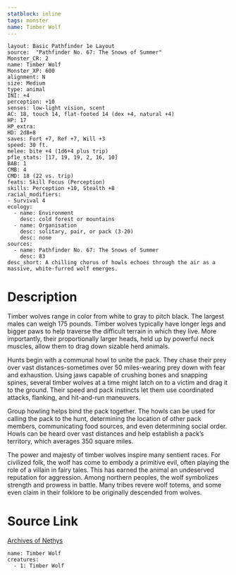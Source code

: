 ```yaml
---
statblock: inline
tags: monster
name: Timber Wolf
---
```

```statblock
layout: Basic Pathfinder 1e Layout
source:  "Pathfinder No. 67: The Snows of Summer"
Monster_CR: 2
name: Timber Wolf
Monster_XP: 600
alignment: N
size: Medium
type: animal
INI: +4
perception: +10
senses: low-light vision, scent
AC: 18, touch 14, flat-footed 14 (dex +4, natural +4)
HP: 17
HP_extra: 
HD: 2d8+8
saves: Fort +7, Ref +7, Will +3
speed: 30 ft.
melee: bite +4 (1d6+4 plus trip)
pf1e_stats: [17, 19, 19, 2, 16, 10]
BAB: 1
CMB: 4
CMD: 18 (22 vs. trip)
feats: Skill Focus (Perception)
skills: Perception +10, Stealth +8
racial_modifiers:
- Survival 4
ecology:
  - name: Environment
    desc: cold forest or mountains
  - name: Organisation
    desc: solitary, pair, or pack (3-20)
    desc: none
sources:
  - name: Pathfinder No. 67: The Snows of Summer
    desc: 83
desc_short: A chilling chorus of howls echoes through the air as a massive, white-furred wolf emerges.
```
# Description
Timber wolves range in color from white to gray to pitch black. The largest males can weigh 175 pounds. Timber wolves typically have longer legs and bigger paws to help traverse the difficult terrain in which they live. More importantly, their proportionally larger heads, held up by powerful neck muscles, allow them to drag down sizable herd animals.

Hunts begin with a communal howl to unite the pack. They chase their prey over vast distances-sometimes over 50 miles-wearing prey down with fear and exhaustion. Using jaws capable of crushing bones and snapping spines, several timber wolves at a time might latch on to a victim and drag it to the ground. Their speed and pack instincts let them use coordinated attacks, flanking, and hit-and-run maneuvers.

Group howling helps bind the pack together. The howls can be used for calling the pack to the hunt, determining the location of other pack members, communicating food sources, and even determining social order. Howls can be heard over vast distances and help establish a pack’s territory, which averages 350 square miles.

The power and majesty of timber wolves inspire many sentient races. For civilized folk, the wolf has come to embody a primitive evil, often playing the role of a villain in fairy tales. This has earned the animal an undeserved reputation for aggression. Among northern peoples, the wolf symbolizes strength and prowess in battle. Many tribes revere wolf totems, and some even claim in their folklore to be originally descended from wolves.
# Source Link
[Archives of Nethys](https://aonprd.com/MonsterDisplay.aspx?ItemName=Timber%20Wolf)
```encounter-table
name: Timber Wolf
creatures:
  - 1: Timber Wolf
```
